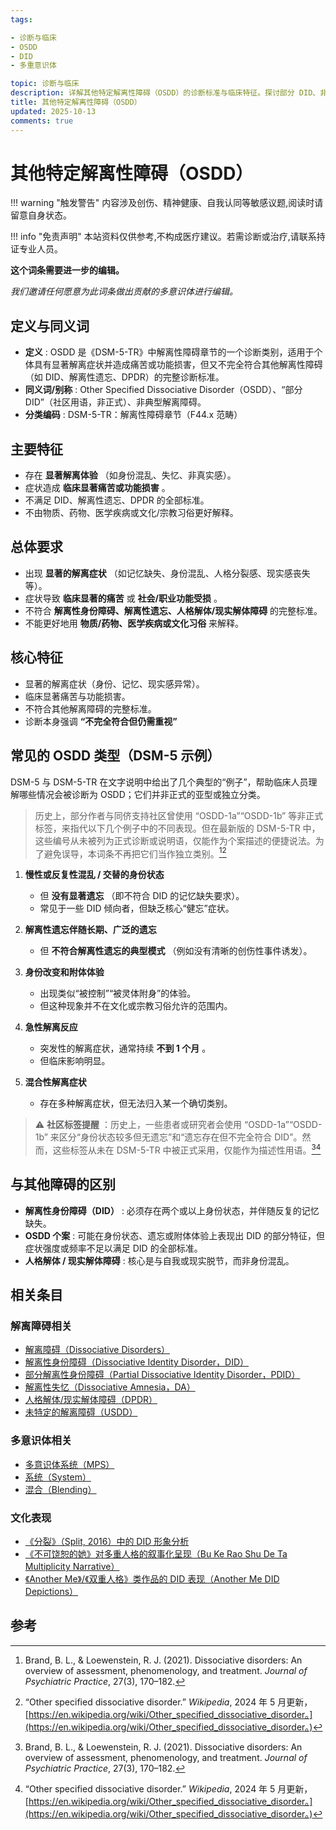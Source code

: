 ```yaml
---
tags:

- 诊断与临床
- OSDD
- DID
- 多重意识体

topic: 诊断与临床
description: 详解其他特定解离性障碍（OSDD）的诊断标准与临床特征。探讨部分 DID、非典型解离障碍的表现形式，理解不完全符合 DID 标准的解离性障碍
title: 其他特定解离性障碍（OSDD）
updated: 2025-10-13
comments: true
---
```

# 其他特定解离性障碍（OSDD）

!!! warning "触发警告"
    内容涉及创伤、精神健康、自我认同等敏感议题,阅读时请留意自身状态。

!!! info "免责声明"
    本站资料仅供参考,不构成医疗建议。若需诊断或治疗,请联系持证专业人员。

**这个词条需要进一步的编辑。**

_我们邀请任何愿意为此词条做出贡献的多意识体进行编辑。_

## 定义与同义词

- **定义** : OSDD 是《DSM-5-TR》中解离性障碍章节的一个诊断类别，适用于个体具有显著解离症状并造成痛苦或功能损害，但又不完全符合其他解离性障碍（如 DID、解离性遗忘、DPDR）的完整诊断标准。
- **同义词/别称** : Other Specified Dissociative Disorder（OSDD）、“部分 DID”（社区用语，非正式）、非典型解离障碍。
- **分类编码** : DSM-5-TR：解离性障碍章节（F44.x 范畴）

## 主要特征

- 存在 **显著解离体验** （如身份混乱、失忆、非真实感）。
- 症状造成 **临床显著痛苦或功能损害** 。
- 不满足 DID、解离性遗忘、DPDR 的全部标准。
- 不由物质、药物、医学疾病或文化/宗教习俗更好解释。

## 总体要求

- 出现 **显著的解离症状** （如记忆缺失、身份混乱、人格分裂感、现实感丧失等）。
- 症状导致 **临床显著的痛苦** 或 **社会/职业功能受损** 。
- 不符合 **解离性身份障碍、解离性遗忘、人格解体/现实解体障碍** 的完整标准。
- 不能更好地用 **物质/药物、医学疾病或文化习俗** 来解释。

## 核心特征

- 显著的解离症状（身份、记忆、现实感异常）。
- 临床显著痛苦与功能损害。
- 不符合其他解离障碍的完整标准。
- 诊断本身强调 **“不完全符合但仍需重视”**

## 常见的 OSDD 类型（DSM-5 示例）

DSM-5 与 DSM-5-TR 在文字说明中给出了几个典型的“例子”，帮助临床人员理解哪些情况会被诊断为 OSDD；它们并非正式的亚型或独立分类。

> 历史上，部分作者与同侪支持社区曾使用 “OSDD-1a”“OSDD-1b” 等非正式标签，来指代以下几个例子中的不同表现。但在最新版的 DSM-5-TR 中，这些编号从未被列为正式诊断或说明语，仅能作为个案描述的便捷说法。为了避免误导，本词条不再把它们当作独立类别。[^Brand2021][^OSDDWiki]

1. **慢性或反复性混乱 / 交替的身份状态**

    - 但 **没有显著遗忘** （即不符合 DID 的记忆缺失要求）。
    - 常见于一些 DID 倾向者，但缺乏核心“健忘”症状。

2. **解离性遗忘伴随长期、广泛的遗忘**

    - 但 **不符合解离性遗忘的典型模式** （例如没有清晰的创伤性事件诱发）。

3. **身份改变和附体体验**

    - 出现类似“被控制”“被灵体附身”的体验。
    - 但这种现象并不在文化或宗教习俗允许的范围内。

4. **急性解离反应**

    - 突发性的解离症状，通常持续 **不到 1 个月** 。
    - 但临床影响明显。

5. **混合性解离症状**

    - 存在多种解离症状，但无法归入某一个确切类别。

> ⚠️ **社区标签提醒** ：历史上，一些患者或研究者会使用 “OSDD-1a”“OSDD-1b” 来区分“身份状态较多但无遗忘”和“遗忘存在但不完全符合 DID”。然而，这些标签从未在 DSM-5-TR 中被正式采用，仅能作为描述性用语。[^Brand2021][^OSDDWiki]

## 与其他障碍的区别

- **解离性身份障碍（DID）** : 必须存在两个或以上身份状态，并伴随反复的记忆缺失。
- **OSDD 个案** : 可能在身份状态、遗忘或附体体验上表现出 DID 的部分特征，但症状强度或频率不足以满足 DID 的全部标准。
- **人格解体 / 现实解体障碍** : 核心是与自我或现实脱节，而非身份混乱。

## 相关条目

### 解离障碍相关

- [解离障碍（Dissociative Disorders）](Dissociative-Disorders.md)
- [解离性身份障碍（Dissociative Identity Disorder，DID）](DID.md)
- [部分解离性身份障碍（Partial Dissociative Identity Disorder，PDID）](Partial-Dissociative-Identity-Disorder-PDID.md)
- [解离性失忆（Dissociative Amnesia，DA）](Dissociative-Amnesia-DA.md)
- [人格解体/现实解体障碍（DPDR）](Depersonalization-Derealization-Disorder-DPDR.md)
- [未特定的解离障碍（USDD）](Unspecified-Dissociative-Disorder-USDD.md)

### 多意识体相关

- [多意识体系统（MPS）](Multiple_Personality_System.md)
- [系统（System）](System.md)
- [混合（Blending）](Blending.md)

### 文化表现

- [《分裂》（Split, 2016）中的 DID 形象分析](Split-2016-DID-Representation.md)
- [《不可饶恕的她》对多重人格的叙事化呈现（Bu Ke Rao Shu De Ta Multiplicity Narrative）](Bu-Ke-Raoshu-De-Ta-Multiplicity-Narrative.md)
- [《Another Me》/《双重人格》类作品的 DID 表现（Another Me DID Depictions）](Another-Me-DID-Depictions.md)

## 参考

[^Brand2021]: Brand, B. L., & Loewenstein, R. J. (2021). Dissociative disorders: An overview of assessment, phenomenology, and treatment. _Journal of Psychiatric Practice_, 27(3), 170–182.
[^OSDDWiki]: “Other specified dissociative disorder.” _Wikipedia_, 2024 年 5 月更新，[https://en.wikipedia.org/wiki/Other_specified_dissociative_disorder。](https://en.wikipedia.org/wiki/Other_specified_dissociative_disorder。)
